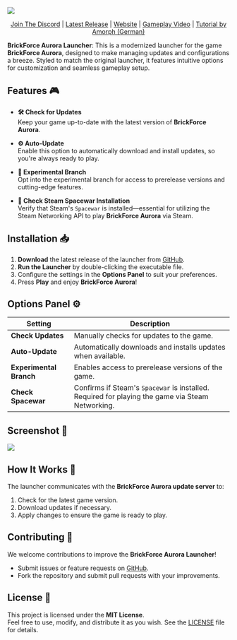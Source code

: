 ![](https://i.imgur.com/fThs88a.png)

<div align="center">
  <a href="https://discord.gg/qktjAYsKwH">Join The Discord</a> |
  <a href="https://github.com/Brick-Force-Aurora/Brick-Force/releases/latest">Latest Release</a> |
  <a href="https://brick-force-aurora.github.io/Website/">Website</a> |
  <a href="https://www.youtube.com/watch?v=mslPRyCIKgo">Gameplay Video</a> |
  <a href="https://www.youtube.com/watch?v=OuJ-qxDsTrA">Tutorial by Amorph (German)</a>
</div>

**BrickForce Aurora Launcher**: This is a modernized launcher for the game **BrickForce Aurora**, designed to make managing updates and configurations a breeze. Styled to match the original launcher, it features intuitive options for customization and seamless gameplay setup.

## Features 🎮

- **🛠️ Check for Updates**  
  Keep your game up-to-date with the latest version of **BrickForce Aurora**.

- **⚙️ Auto-Update**  
  Enable this option to automatically download and install updates, so you're always ready to play.

- **🌟 Experimental Branch**  
  Opt into the experimental branch for access to prerelease versions and cutting-edge features.

- **🎲 Check Steam Spacewar Installation**  
  Verify that Steam's `Spacewar` is installed—essential for utilizing the Steam Networking API to play **BrickForce Aurora** via Steam.

## Installation 📥

1. **Download** the latest release of the launcher from [GitHub](https://github.com/your-repo-here).
2. **Run the Launcher** by double-clicking the executable file.
3. Configure the settings in the **Options Panel** to suit your preferences.
4. Press **Play** and enjoy **BrickForce Aurora**!

## Options Panel ⚙️

| Setting                   | Description                                                                                      |
|---------------------------|--------------------------------------------------------------------------------------------------|
| **Check Updates**         | Manually checks for updates to the game.                                                        |
| **Auto-Update**           | Automatically downloads and installs updates when available.                                    |
| **Experimental Branch**   | Enables access to prerelease versions of the game.                                              |
| **Check Spacewar**        | Confirms if Steam's `Spacewar` is installed. Required for playing the game via Steam Networking. |

## Screenshot 📸

![](https://i.imgur.com/hDTxGQ2.png)  

## How It Works 🚀

The launcher communicates with the **BrickForce Aurora update server** to:
1. Check for the latest game version.
2. Download updates if necessary.
3. Apply changes to ensure the game is ready to play.

## Contributing 🤝

We welcome contributions to improve the **BrickForce Aurora Launcher**!  
- Submit issues or feature requests on [GitHub](https://github.com/your-repo-here/issues).
- Fork the repository and submit pull requests with your improvements.

## License 📜

This project is licensed under the **MIT License**.  
Feel free to use, modify, and distribute it as you wish. See the [LICENSE](LICENSE) file for details.